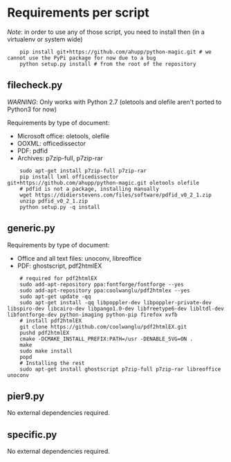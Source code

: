 Requirements per script
=======================

*Note*: in order to use any of those script, you need to install then (in a virtualenv or system wide)

```
    pip install git+https://github.com/ahupp/python-magic.git # we cannot use the PyPi package for now due to a bug
    python setup.py install # from the root of the repository
```

filecheck.py
------------

*WARNING*: Only works with Python 2.7 (oletools and olefile aren't ported to Python3 for now)

Requirements by type of document:
* Microsoft office: oletools, olefile
* OOXML: officedissector
* PDF: pdfid
* Archives: p7zip-full, p7zip-rar


```
    sudo apt-get install p7zip-full p7zip-rar
    pip install lxml officedissector git+https://github.com/ahupp/python-magic.git oletools olefile
    # pdfid is not a package, installing manually
    wget https://didierstevens.com/files/software/pdfid_v0_2_1.zip
    unzip pdfid_v0_2_1.zip
    python setup.py -q install
```

generic.py
----------

Requirements by type of document:
* Office and all text files: unoconv, libreoffice
* PDF: ghostscript, pdf2htmlEX

```
    # required for pdf2htmlEX
    sudo add-apt-repository ppa:fontforge/fontforge --yes
    sudo add-apt-repository ppa:coolwanglu/pdf2htmlex --yes
    sudo apt-get update -qq
    sudo apt-get install -qq libpoppler-dev libpoppler-private-dev libspiro-dev libcairo-dev libpango1.0-dev libfreetype6-dev libltdl-dev libfontforge-dev python-imaging python-pip firefox xvfb
    # install pdf2htmlEX
    git clone https://github.com/coolwanglu/pdf2htmlEX.git
    pushd pdf2htmlEX
    cmake -DCMAKE_INSTALL_PREFIX:PATH=/usr -DENABLE_SVG=ON .
    make
    sudo make install
    popd
    # Installing the rest
    sudo apt-get install ghostscript p7zip-full p7zip-rar libreoffice unoconv
```

pier9.py
--------

No external dependencies required.

specific.py
-----------

No external dependencies required.
